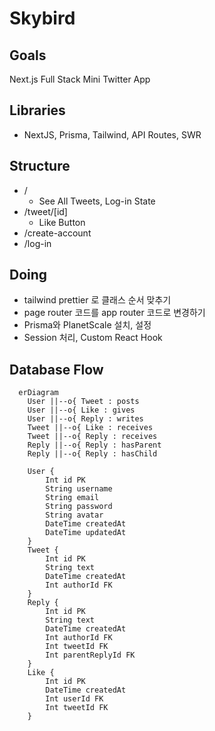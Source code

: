 # Skybird

## Goals

Next.js Full Stack Mini Twitter App

## Libraries

- NextJS, Prisma, Tailwind, API Routes, SWR

## Structure

- /
  - See All Tweets, Log-in State
- /tweet/[id]
  - Like Button
- /create-account
- /log-in

## Doing

- tailwind prettier 로 클래스 순서 맞추기
- page router 코드를 app router 코드로 변경하기
- Prisma와 PlanetScale 설치, 설정
- Session 처리, Custom React Hook

## Database Flow

```mermaid
  erDiagram
    User ||--o{ Tweet : posts
    User ||--o{ Like : gives
    User ||--o{ Reply : writes
    Tweet ||--o{ Like : receives
    Tweet ||--o{ Reply : receives
    Reply ||--o{ Reply : hasParent
    Reply ||--o{ Reply : hasChild

    User {
        Int id PK
        String username
        String email
        String password
        String avatar
        DateTime createdAt
        DateTime updatedAt
    }
    Tweet {
        Int id PK
        String text
        DateTime createdAt
        Int authorId FK
    }
    Reply {
        Int id PK
        String text
        DateTime createdAt
        Int authorId FK
        Int tweetId FK
        Int parentReplyId FK
    }
    Like {
        Int id PK
        DateTime createdAt
        Int userId FK
        Int tweetId FK
    }
```

